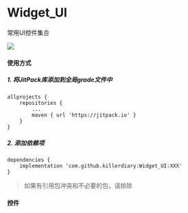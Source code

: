 # Widget_UI
常用UI控件集合

[![](https://jitpack.io/v/killerdiary/Widget_UI.svg)](https://jitpack.io/#killerdiary/Widget_UI)

#### 使用方式

##### 1. 将JitPack库添加到全局grade文件中

~~~
allprojects {
    repositories {
        ...
        maven { url 'https://jitpack.io' }
    }
}
~~~

##### 2. 添加依赖项
~~~
dependencies {
    implementation 'com.github.killerdiary:Widget_UI:XXX'
}
~~~

> 如果有引用包冲突和不必要的包，请排除

#### 控件

